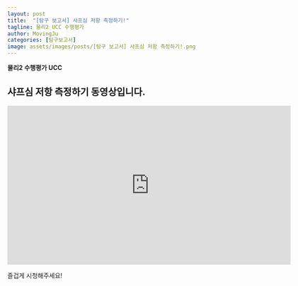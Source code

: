 ```yaml
---
layout: post
title:  "[탐구 보고서] 샤프심 저항 측정하기!"
tagline: 물리2 UCC 수행평가
author: MovingJu
categories: [탐구보고서]
image: assets/images/posts/[탐구 보고서] 샤프심 저항 측정하기!.png
---
```

**물리2 수행평가 UCC**

## 샤프심 저항 측정하기 동영상입니다.

<iframe id="ytplayer" type="text/html" width="640" height="360"
  src="https://www.youtube.com/embed/ORWmsNLsFo4?autoplay=1&origin=http://example.com"
  frameborder="0" allow="accelerometer; autoplay; encrypted-media; gyroscope; picture-in-picture" allowfullscreen></iframe>


즐겁게 시청해주세요!